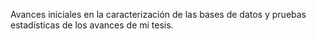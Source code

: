 Avances iniciales en la caracterización de las bases de datos y pruebas estadísticas de los avances de mi tesis.

